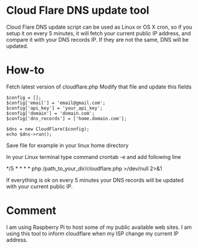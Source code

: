 Cloud Flare DNS update tool
==========

Cloud Flare DNS update script can be used as Linux or OS X cron, so if you setup it on every 5 minutes, it will fetch your current public IP address, and compare it with your DNS records IP. If they are not the same, DNS will be updated.


How-to
==========

Fetch latest version of cloudflare.php
Modify that file and update this fields 

	$config = [];
    $config['email'] = 'email@gmail.com';
    $config['api_key'] = 'your_api_key';
    $config['domain'] = 'domain.com';
    $config['dns_records'] = ['home.domain.com'];
    
    $dns = new CloudFlare($config);
    echo $dns->run();

Save file for example in your linux home directory

In your Linux terminal type command crontab -e
and add following line 

*/5 * * * * php /path_to_your_dir/cloudflare.php >/dev/null 2>&1

If everything is ok on every 5 minutes your DNS records will be updated with your current public IP.


Comment
==========
I am using Raspberry Pi to host some of my public available web sites. I am using this tool to inform cloudflare when my ISP change my current IP address.
